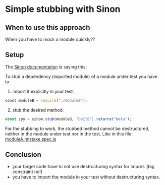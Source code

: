 # Simple stubbing with Sinon

## When to use this approach

When you have to mock a module quickly??

## Setup

The [Sinon documentation](https://sinonjs.org/how-to/stub-dependency/) is saying this:

To stub a dependency (imported module) of a module under test you have to

1. import it explicitly in your test.

```js
const moduleB = require("./moduleB");
```

2. stub the desired method.

```js
const spy = sinon.stub(moduleB, "DoItB").returns("beta");
```

For the stubbing to work, the stubbed method cannot be destructured, neither in the module under test nor in the test. Like in this file: [moduleA.mistake.spec.js](./moduleA.mistake.spec.js)

## Conclusion

- your target code have to not use destructuring syntax for import. (big constraint no!)
- you have to import the module in your test without destructuring syntax.

